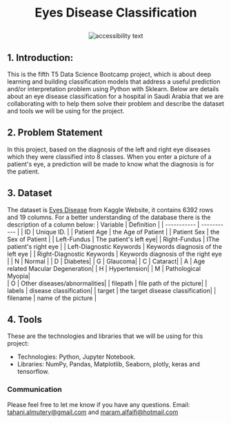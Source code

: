 
<h1> <p align="center"> Eyes Disease Classification</p></h1>

<p align="center">
<img src="https://cdn.majorel.com/wp-content/uploads/2018/05/01140255/Seeing-Eye-to-Eye-with-AI.jpg" class="center" alt="accessibility text">
  

## 1.	Introduction:
 This is the fifth T5 Data Science Bootcamp project, which is about deep learning and building classification models that address a useful prediction and/or interpretation problem using Python with Sklearn. Below are details about an eye disease classification for a hospital in Saudi Arabia that we are collaborating with to help them solve their problem and describe the dataset and tools we will be using for the project.
  
## 2.	Problem Statement
 In this project, based on the diagnosis of the left and right eye diseases which they were classified into 8 classes. When you enter a picture of a patient's eye,     a prediction will be made to know what the diagnosis is for the patient.

## 3.	Dataset
  The dataset is [Eyes Disease](https://www.kaggle.com/andrewmvd/ocular-disease-recognition-odir5k) from Kaggle Website, it contains 6392 rows and 19 columns. For a better understanding of the database there is the description of a column below:
| Variable	    | Definition |
| ----------- | ----------- |
| ID	   | Unique ID. |
| Patient Age	| the Age of Patient  |
| Patient Sex	 | the Sex of Patient  |
| Left-Fundus	| The patient's left eye|
| Right-Fundus	| IThe patient's right eye |
| Left-Diagnostic Keywords	| Keywords diagnosis of the left eye |
| Right-Diagnostic Keywords |	Keywords diagnosis of the right eye |
| N	| Normal |
| D |	Diabetes|
| G	| Glaucoma| 
| C	| Cataract| 
| A	| Age related Macular Degeneration| 
| H	| Hypertension| 
| M	| Pathological Myopia|   
| O	| Other diseases/abnormalities| 
| filepath	| file path of the picture|
| labels	| disease classification|
| target	| the target disease classification| 
| filename	| name of the picture | 
  
## 4.	Tools 
 These are the technologies and libraries that we will be using for this project:
* Technologies: Python, Jupyter Notebook. 
* Libraries: NumPy, Pandas, Matplotlib, Seaborn, plotly, keras and tensorflow.
  
### Communication
Please feel free to let me know if you have any questions.
Email:  tahani.almutery@gmail.com and maram.alfaifi@hotmail.com


